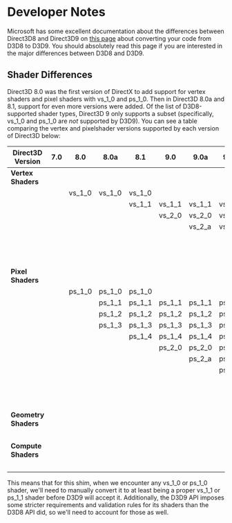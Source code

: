 # Developer Notes

Microsoft has some excellent documentation about the differences between Direct3D8 and Direct3D9 on [this page](https://msdn.microsoft.com/en-us/library/windows/desktop/bb204851(v=vs.85).aspx) about converting your code from D3D8 to D3D9. You should absolutely read this page if you are interested in the major differences between D3D8 and D3D9.

## Shader Differences

Direct3D 8.0 was the first version of DirectX to add support for vertex shaders and pixel shaders with vs_1_0 and ps_1_0. Then in Direct3D 8.0a and 8.1, support for even more versions were added.
Of the list of D3D8-supported shader types, Direct3D 9 only supports a subset (specifically, vs_1_0 and ps_1_0 are *not* supported by D3D9). You can see a table comparing the vertex and pixelshader versions supported by each version of Direct3D below:

|**Direct3D Version**|**7.0**|**8.0**|**8.0a**|**8.1**|**9.0**|**9.0a**|**9.0b**|**9.0c**|**10.0**|
|--------------------|-------|-------|--------|-------|-------|--------|--------|--------|--------|
|**Vertex Shaders**  |       |       |        |       |       |        |        |        |        |
|                    |       |vs_1_0 |vs_1_0  |vs_1_0 |       |        |        |        |        |
|                    |       |       |        |vs_1_1 |vs_1_1 |vs_1_1  |vs_1_1  |vs_1_1  |        |
|                    |       |       |        |       |vs_2_0 |vs_2_0  |vs_2_0  |vs_2_0  |        |
|                    |       |       |        |       |       |vs_2_a  |vs_2_a  |        |        |
|                    |       |       |        |       |       |        |        |vs_2_x  |        |
|                    |       |       |        |       |       |        |        |vs_3_0  |        |
|                    |       |       |        |       |       |        |        |        |vs_4_0  |
|**Pixel Shaders**   |       |       |        |       |       |        |        |        |        |
|                    |       |ps_1_0 |ps_1_0  |ps_1_0 |       |        |        |        |        |
|                    |       |       |ps_1_1  |ps_1_1 |ps_1_1 |ps_1_1  |ps_1_1  |ps_1_1  |        |
|                    |       |       |ps_1_2  |ps_1_2 |ps_1_2 |ps_1_2  |ps_1_2  |ps_1_2  |        |
|                    |       |       |ps_1_3  |ps_1_3 |ps_1_3 |ps_1_3  |ps_1_3  |ps_1_3  |        |
|                    |       |       |        |ps_1_4 |ps_1_4 |ps_1_4  |ps_1_4  |ps_1_4  |        |
|                    |       |       |        |       |ps_2_0 |ps_2_0  |ps_2_0  |ps_2_0  |        |
|                    |       |       |        |       |       |ps_2_a  |ps_2_a  |        |        |
|                    |       |       |        |       |       |        |ps_2_b  |        |        |
|                    |       |       |        |       |       |        |        |ps_2_x  |        |
|                    |       |       |        |       |       |        |        |ps_3_0  |        |
|                    |       |       |        |       |       |        |        |        |ps_4_0  |
|**Geometry Shaders**|       |       |        |       |       |        |        |        |        |
|                    |       |       |        |       |       |        |        |        |gs_4_0  |
|**Compute Shaders** |       |       |        |       |       |        |        |        |        |
|                    |       |       |        |       |       |        |        |        |cs_4_0  |

This means that for this shim, when we encounter any vs_1_0 or ps_1_0 shader, we'll need to manually convert it to at least being a proper vs_1_1 or ps_1_1 shader before D3D9 will accept it.
Additionally, the D3D9 API imposes some stricter requirements and validation rules for its shaders than the D3D8 API did, so we'll need to account for those as well.



